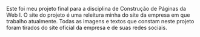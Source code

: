 Este foi meu projeto final para a disciplina de Construção de Páginas da Web I. 
O site do projeto é uma releitura minha do site da empresa em que trabalho atualmente. Todas as imagens e textos que constam neste projeto foram tirados do site oficial da empresa e de suas redes sociais. 